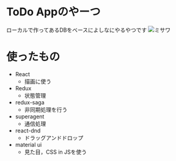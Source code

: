 # ToDo Appのやーつ
ローカルで作ってあるDBをベースによしなにやるやつです
![ミサワ](https://livedoor.blogimg.jp/jigokuno_misawa/imgs/c/1/c1eed4c9.gif) 

# 使ったもの
- React
    - 描画に使う
- Redux
    - 状態管理
- redux-saga
    - 非同期処理を行う
- superagent
    - 通信処理
- react-dnd
    - ドラッグアンドドロップ
- material ui
    - 見た目，CSS in JSを使う
